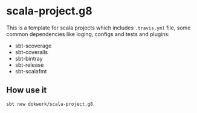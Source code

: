 # scala-project.g8

This is a template for scala projects which includes `.travis.yml` file, some common dependencies like loging, configs and tests and plugins:

* sbt-scoverage
* sbt-coveralls
* sbt-bintray
* sbt-release
* sbt-scalafmt

## How use it

`sbt new dokwork/scala-project.g8`
